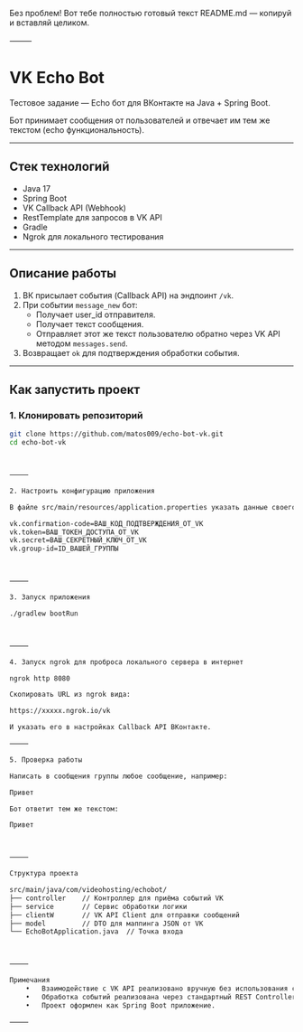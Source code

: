 Без проблем! Вот тебе полностью готовый текст README.md — копируй и вставляй целиком.

⸻



# VK Echo Bot

Тестовое задание — Echo бот для ВКонтакте на Java + Spring Boot.

Бот принимает сообщения от пользователей и отвечает им тем же текстом (echo функциональность).

---

## Стек технологий

- Java 17
- Spring Boot
- VK Callback API (Webhook)
- RestTemplate для запросов в VK API
- Gradle
- Ngrok для локального тестирования

---

## Описание работы

1. ВК присылает события (Callback API) на эндпоинт `/vk`.
2. При событии `message_new` бот:
   - Получает user_id отправителя.
   - Получает текст сообщения.
   - Отправляет этот же текст пользователю обратно через VK API методом `messages.send`.
3. Возвращает `ok` для подтверждения обработки события.

---

## Как запустить проект

### 1. Клонировать репозиторий

```bash
git clone https://github.com/matos009/echo-bot-vk.git
cd echo-bot-vk



⸻

2. Настроить конфигурацию приложения

В файле src/main/resources/application.properties указать данные своего бота ВКонтакте:

vk.confirmation-code=ВАШ_КОД_ПОДТВЕРЖДЕНИЯ_ОТ_VK
vk.token=ВАШ_ТОКЕН_ДОСТУПА_ОТ_VK
vk.secret=ВАШ_СЕКРЕТНЫЙ_КЛЮЧ_ОТ_VK
vk.group-id=ID_ВАШЕЙ_ГРУППЫ



⸻

3. Запуск приложения

./gradlew bootRun



⸻

4. Запуск ngrok для проброса локального сервера в интернет

ngrok http 8080

Скопировать URL из ngrok вида:

https://xxxxx.ngrok.io/vk

И указать его в настройках Callback API ВКонтакте.

⸻

5. Проверка работы

Написать в сообщения группы любое сообщение, например:

Привет

Бот ответит тем же текстом:

Привет



⸻

Структура проекта

src/main/java/com/videohosting/echobot/
├── controller    // Контроллер для приёма событий VK
├── service       // Сервис обработки логики
├── clientW       // VK API Client для отправки сообщений
├── model         // DTO для маппинга JSON от VK
└── EchoBotApplication.java  // Точка входа



⸻

Примечания
	•	Взаимодействие с VK API реализовано вручную без использования сторонних библиотек.
	•	Обработка событий реализована через стандартный REST Controller.
	•	Проект оформлен как Spring Boot приложение.

⸻
